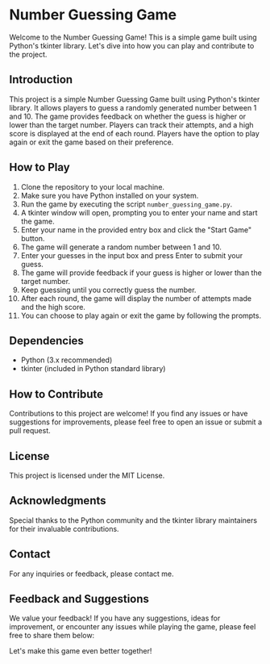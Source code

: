 # Number Guessing Game

Welcome to the Number Guessing Game! This is a simple game built using Python's tkinter library. Let's dive into how you can play and contribute to the project.

## Introduction

This project is a simple Number Guessing Game built using Python's tkinter library. It allows players to guess a randomly generated number between 1 and 10. The game provides feedback on whether the guess is higher or lower than the target number. Players can track their attempts, and a high score is displayed at the end of each round. Players have the option to play again or exit the game based on their preference.

## How to Play

1. Clone the repository to your local machine.
2. Make sure you have Python installed on your system.
3. Run the game by executing the script `number_guessing_game.py`.
4. A tkinter window will open, prompting you to enter your name and start the game.
5. Enter your name in the provided entry box and click the "Start Game" button.
6. The game will generate a random number between 1 and 10.
7. Enter your guesses in the input box and press Enter to submit your guess.
8. The game will provide feedback if your guess is higher or lower than the target number.
9. Keep guessing until you correctly guess the number.
10. After each round, the game will display the number of attempts made and the high score.
11. You can choose to play again or exit the game by following the prompts.

## Dependencies

- Python (3.x recommended)
- tkinter (included in Python standard library)

## How to Contribute

Contributions to this project are welcome! If you find any issues or have suggestions for improvements, please feel free to open an issue or submit a pull request.

## License

This project is licensed under the MIT License.

## Acknowledgments

Special thanks to the Python community and the tkinter library maintainers for their invaluable contributions.

## Contact

For any inquiries or feedback, please contact me.

## Feedback and Suggestions

We value your feedback! If you have any suggestions, ideas for improvement, or encounter any issues while playing the game, please feel free to share them below:


Let's make this game even better together!
